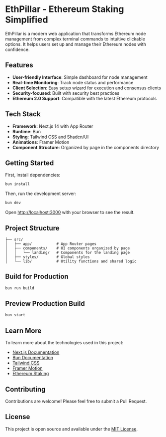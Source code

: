 # EthPillar - Ethereum Staking Simplified

EthPillar is a modern web application that transforms Ethereum node management from complex terminal commands to intuitive clickable options. It helps users set up and manage their Ethereum nodes with confidence.

## Features

- **User-friendly Interface**: Simple dashboard for node management
- **Real-time Monitoring**: Track node status and performance
- **Client Selection**: Easy setup wizard for execution and consensus clients
- **Security-focused**: Built with security best practices
- **Ethereum 2.0 Support**: Compatible with the latest Ethereum protocols

## Tech Stack

- **Framework**: Next.js 14 with App Router
- **Runtime**: Bun
- **Styling**: Tailwind CSS and Shadcn/UI
- **Animations**: Framer Motion
- **Component Structure**: Organized by page in the components directory

## Getting Started

First, install dependencies:

```bash
bun install
```

Then, run the development server:

```bash
bun dev
```

Open [http://localhost:3000](http://localhost:3000) with your browser to see the result.

## Project Structure

```
├── src/
│   ├── app/           # App Router pages
│   ├── components/    # UI components organized by page
│   │   └── landing/   # Components for the landing page
│   ├── styles/        # Global styles
│   └── lib/           # Utility functions and shared logic
```

## Build for Production

```bash
bun run build
```

## Preview Production Build

```bash
bun start
```

## Learn More

To learn more about the technologies used in this project:

- [Next.js Documentation](https://nextjs.org/docs)
- [Bun Documentation](https://bun.sh/docs)
- [Tailwind CSS](https://tailwindcss.com/docs)
- [Framer Motion](https://www.framer.com/motion/)
- [Ethereum Staking](https://ethereum.org/en/staking/)

## Contributing

Contributions are welcome! Please feel free to submit a Pull Request.

## License

This project is open source and available under the [MIT License](LICENSE).
